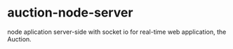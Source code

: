 # auction-node-server
node aplication server-side with socket io for real-time web application, the Auction.
